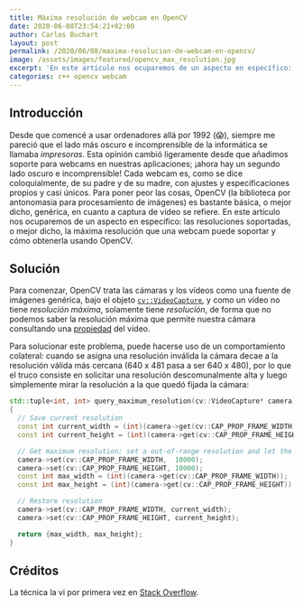```yaml
---
title: Máxima resolución de webcam en OpenCV
date: 2020-06-08T23:54:21+02:00
author: Carlos Buchart
layout: post
permalink: /2020/06/08/maxima-resolucion-de-webcam-en-opencv/
image: /assets/images/featured/opencv_max_resolution.jpg
excerpt: 'En este artículo nos ocuparemos de un aspecto en específico: las resoluciones soportadas, o mejor dicho, la máxima resolución que una webcam puede soportar y cómo obtenerla usando OpenCV.'
categories: c++ opencv webcam
---
```

## Introducción

Desde que comencé a usar ordenadores allá por 1992 (😱), siempre me pareció que el lado más oscuro e incomprensible de la informática se llamaba _impresoras_. Esta opinión cambió ligeramente desde que añadimos soporte para webcams en nuestras aplicaciones; ¡ahora hay un segundo lado oscuro e incomprensible! Cada webcam es, como se dice coloquialmente, de su padre y de su madre, con ajustes y especificaciones propios y casi únicos. Para poner peor las cosas, OpenCV (la biblioteca por antonomasia para procesamiento de imágenes) es bastante básica, o mejor dicho, genérica, en cuanto a captura de vídeo se refiere. En este artículo nos ocuparemos de un aspecto en específico: las resoluciones soportadas, o mejor dicho, la máxima resolución que una webcam puede soportar y cómo obtenerla usando OpenCV.

## Solución

Para comenzar, OpenCV trata las cámaras y los vídeos como una fuente de imágenes genérica, bajo el objeto [`cv::VideoCapture`](https://docs.opencv.org/4.3.0/d8/dfe/classcv_1_1VideoCapture.html), y como un vídeo no tiene _resolución máxima_, solamente tiene _resolución_, de forma que no podemos saber la resolución máxima que permite nuestra cámara consultando una [propiedad](https://docs.opencv.org/4.3.0/d4/d15/group__videoio__flags__base.html#gaeb8dd9c89c10a5c63c139bf7c4f5704d) del vídeo.

Para solucionar este problema, puede hacerse uso de un comportamiento colateral: cuando se asigna una resolución inválida la cámara decae a la resolución válida más cercana (640 x 481 pasa a ser 640 x 480), por lo que el truco consiste en solicitar una resolución descomunalmente alta y luego simplemente mirar la resolución a la que quedó fijada la cámara:

```cpp
std::tuple<int, int> query_maximum_resolution(cv::VideoCapture* camera)
{
  // Save current resolution
  const int current_width = (int)(camera->get(cv::CAP_PROP_FRAME_WIDTH));
  const int current_height = (int)(camera->get(cv::CAP_PROP_FRAME_HEIGHT));

  // Get maximum resolution: set a out-of-range resolution and let the camera set itself to the maximum allowed
  camera->set(cv::CAP_PROP_FRAME_WIDTH,  10000);
  camera->set(cv::CAP_PROP_FRAME_HEIGHT, 10000);
  const int max_width = (int)(camera->get(cv::CAP_PROP_FRAME_WIDTH));
  const int max_height = (int)(camera->get(cv::CAP_PROP_FRAME_HEIGHT));

  // Restore resolution
  camera->set(cv::CAP_PROP_FRAME_WIDTH, current_width);
  camera->set(cv::CAP_PROP_FRAME_HEIGHT, current_height);

  return {max_width, max_height};
}
```

## Créditos

La técnica la vi por primera vez en [Stack Overflow](https://stackoverflow.com/q/18458422/1485885).
